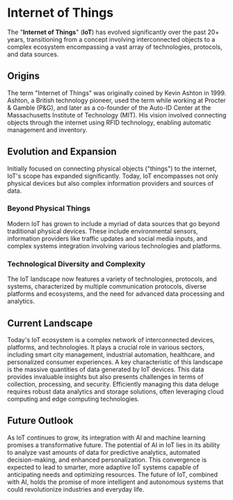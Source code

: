 # Internet of Things

The "**Internet of Things**" (**IoT**) has evolved significantly over the past 20+ years, transitioning from a concept involving interconnected objects to a complex ecosystem encompassing a vast array of technologies, protocols, and data sources.

## Origins

The term "Internet of Things" was originally coined by Kevin Ashton in 1999. Ashton, a British technology pioneer, used the term while working at Procter & Gamble (P&G), and later as a co-founder of the Auto-ID Center at the Massachusetts Institute of Technology (MIT). His vision involved connecting objects through the internet using RFID technology, enabling automatic management and inventory.

## Evolution and Expansion

Initially focused on connecting physical objects ("things") to the internet, IoT's scope has expanded significantly. Today, IoT encompasses not only physical devices but also complex information providers and sources of data. 

### Beyond Physical Things

Modern IoT has grown to include a myriad of data sources that go beyond traditional physical devices. These include environmental sensors, information providers like traffic updates and social media inputs, and complex systems integration involving various technologies and platforms.

### Technological Diversity and Complexity

The IoT landscape now features a variety of technologies, protocols, and systems, characterized by multiple communication protocols, diverse platforms and ecosystems, and the need for advanced data processing and analytics.

## Current Landscape

Today's IoT ecosystem is a complex network of interconnected devices, platforms, and technologies. It plays a crucial role in various sectors, including smart city management, industrial automation, healthcare, and personalized consumer experiences. A key characteristic of this landscape is the massive quantities of data generated by IoT devices. This data provides invaluable insights but also presents challenges in terms of collection, processing, and security. Efficiently managing this data deluge requires robust data analytics and storage solutions, often leveraging cloud computing and edge computing technologies.

## Future Outlook

As IoT continues to grow, its integration with AI and machine learning promises a transformative future. The potential of AI in IoT lies in its ability to analyze vast amounts of data for predictive analytics, automated decision-making, and enhanced personalization. This convergence is expected to lead to smarter, more adaptive IoT systems capable of anticipating needs and optimizing resources. The future of IoT, combined with AI, holds the promise of more intelligent and autonomous systems that could revolutionize industries and everyday life.
